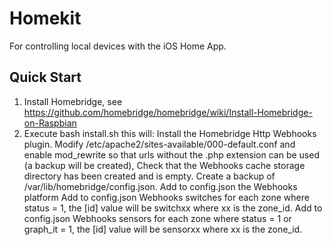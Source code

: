 # Homekit
For controlling local devices with the iOS Home App.

## Quick Start

1. Install Homebridge, see https://github.com/homebridge/homebridge/wiki/Install-Homebridge-on-Raspbian
2. Execute bash install.sh this will:
    Install the Homebridge Http Webhooks plugin.
    Modify /etc/apache2/sites-available/000-default.conf and enable mod_rewrite so that urls without the .php extension can be used (a backup will be created),
    Check that the Webhooks cache storage directory has been created and is empty.
    Create a backup of /var/lib/homebridge/config.json.
    Add to config.json the Webhooks platform
    Add to config.json Webhooks switches for each zone where status = 1, the [id] value will be switchxx where xx is the zone_id.
    Add to config.json Webhooks sensors for each zone where status = 1 or graph_it = 1, the [id] value will be sensorxx where xx is the zone_id.

